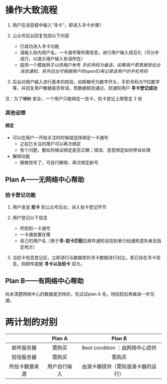 # 操作大致流程

1. 用户在消息框中输入“寻卡”，即进入寻卡步骤1
2. 公众号后台回复包括以下内容

   * 已成功进入寻卡功能
   * 请输入校内用户名，一卡通号等所需信息，进行用户输入规范化（可分步进行，以提示用户输入有误所在）
   * 提供一个模板例子以供用户参考
     _手机号码为备选，如果用户愿意接受后台消息通知，另外后台可根据用户的openID来记录该用户的手机号码_
3. 后台对用户输入进行基本的核验，如邮箱号为数字开头，手机号码为11位数字等，并回复用户数据是否有误，若数据核验通过，则通知用户 **寻卡登记成功**

注：为了~~增粉~~ 安全，一个用户只能绑定一张卡，拾卡登记上限暂定 3 张

### 其他设想

#### 绑定

* 可以在用户一开始关注的时候就选择绑定一卡通号
  * 之前已关注的用户可以再次绑定
  * 有个问题，要如何保证绑定是否正确；错误、恶意绑定如何申诉处理
* 解绑功能
  * 换微信号了，可自行解绑，再次绑定新号

## Plan A——无网络中心帮助 

### 拾卡登记功能

   1. 用户发送 **拾卡** 到公众号后台，进入拾卡登记环节

   2. 用户登记以下信息

      * 所拾到一卡通号
      * 一卡通放置在哪
      * 自己的用户名（用于**寻-拾卡匹配**后邮件通知该拾到者已经通知遗失者去指定地方）

   3. 当拾卡信息登记后，立即进行与数据库的寻卡数据进行对比，若已存在寻卡信息，则邮件提醒 **寻卡以及拾卡** 双方。



## Plan B——有网络中心帮助 

尚未清楚网络中心的数据是怎样的，先试试plan A 先，待回校后再做进一步沟通。

#  两计划的对别

|         | Plan A |         Plan B          |
| :-----: | :----: | :---------------------: |
|  邮件服务器  |  需购买   | Best condition ：由网络中心提供 |
|  短信服务器  |  需购买   |           需购买           |
| 所拾卡数据来源 | 用户自行输入 |    由滴卡器提供（需知道滴卡器的运行）    |

